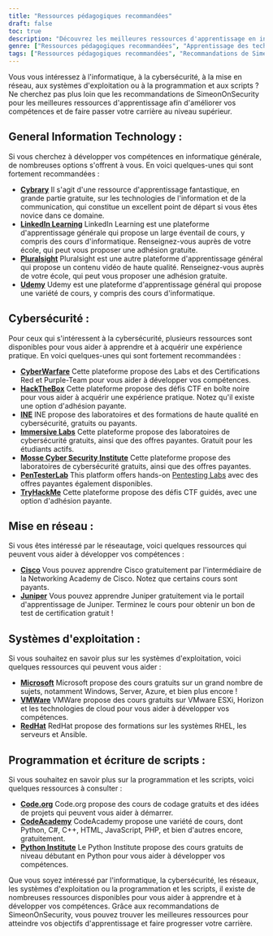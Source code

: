 ```yaml
---
title: "Ressources pédagogiques recommandées"
draft: false
toc: true
description: "Découvrez les meilleures ressources d'apprentissage en informatique, cybersécurité, réseaux, systèmes d'exploitation, programmation et écriture grâce aux recommandations de SimeonOnSecurity. Des plateformes en ligne gratuites comme Cybrary, Code.org et CodeAcademy aux plateformes payantes comme LinkedIn Learning, Pluralsight et TryHackMe, vous trouverez un large éventail d'options pour atteindre vos objectifs d'apprentissage. Améliorez vos compétences dans des domaines tels que Cisco, Juniper, Windows, VMware et Red Hat grâce à des formations et des certifications gratuites. Faites passer votre carrière au niveau supérieur grâce aux ressources d'apprentissage les mieux notées de SimeonOnSecurity."
genre: ["Ressources pédagogiques recommandées", "Apprentissage des technologies de l'information", "Formation à la cybersécurité", "Cours de mise en réseau", "Enseignement des systèmes d'exploitation", "Ressources pour la programmation et les scripts", "Apprentissage en ligne", "Laboratoires de cybersécurité", "Certification de réseau", "Formation aux systèmes d'exploitation"]
tags: ["Ressources pédagogiques recommandées", "Recommandations de SimeonOnSecurity", "Apprentissage des technologies de l'information", "Formation à la cybersécurité", "Cours de mise en réseau", "Enseignement des systèmes d'exploitation", "Ressources pour la programmation et les scripts", "Cybrary", "Apprentissage sur LinkedIn", "Pluralsight", "Udemy", "Guerre cybernétique", "HackTheBox", "INE", "Laboratoires immersifs", "Institut de cybersécurité Mosse", "PenTesterLab", "TryHackMe", "Cisco", "Genévrier", "Microsoft", "VMWare", "RedHat", "Code.org", "CodeAcademy", "Institut Python", "Apprentissage en ligne", "Laboratoires de cybersécurité", "Certification en réseau", "Formation aux systèmes d'exploitation", "Programmation de l'éducation"]
---
```


Vous vous intéressez à l'informatique, à la cybersécurité, à la mise en réseau, aux systèmes d'exploitation ou à la programmation et aux scripts ? Ne cherchez pas plus loin que les recommandations de SimeonOnSecurity pour les meilleures ressources d'apprentissage afin d'améliorer vos compétences et de faire passer votre carrière au niveau supérieur.

## General Information Technology :

Si vous cherchez à développer vos compétences en informatique générale, de nombreuses options s'offrent à vous. En voici quelques-unes qui sont fortement recommandées :

- [**Cybrary**](https://www.cybrary.it/) Il s'agit d'une ressource d'apprentissage fantastique, en grande partie gratuite, sur les technologies de l'information et de la communication, qui constitue un excellent point de départ si vous êtes novice dans ce domaine.
- [**LinkedIn Learning**](https://www.lynda.com/) LinkedIn Learning est une plateforme d'apprentissage générale qui propose un large éventail de cours, y compris des cours d'informatique. Renseignez-vous auprès de votre école, qui peut vous proposer une adhésion gratuite.
- [**Pluralsight**](https://www.pluralsight.com/) Pluralsight est une autre plateforme d'apprentissage général qui propose un contenu vidéo de haute qualité. Renseignez-vous auprès de votre école, qui peut vous proposer une adhésion gratuite.
- [**Udemy**](https://www.udemy.com/) Udemy est une plateforme d'apprentissage général qui propose une variété de cours, y compris des cours d'informatique.

## Cybersécurité :

Pour ceux qui s'intéressent à la cybersécurité, plusieurs ressources sont disponibles pour vous aider à apprendre et à acquérir une expérience pratique. En voici quelques-unes qui sont fortement recommandées :

- [**CyberWarfare**](https://cyberwarfare.live/) Cette plateforme propose des Labs et des Certifications Red et Purple-Team pour vous aider à développer vos compétences.
- [**HackTheBox**](https://www.hackthebox.eu/) Cette plateforme propose des défis CTF en boîte noire pour vous aider à acquérir une expérience pratique. Notez qu'il existe une option d'adhésion payante.
- [**INE**](https://ine.com/) INE propose des laboratoires et des formations de haute qualité en cybersécurité, gratuits ou payants.
- [**Immersive Labs**](https://www.immersivelabs.com/) Cette plateforme propose des laboratoires de cybersécurité gratuits, ainsi que des offres payantes. Gratuit pour les étudiants actifs.
- [**Mosse Cyber Security Institute**](https://platform.mosse-institute.com/#/) Cette plateforme propose des laboratoires de cybersécurité gratuits, ainsi que des offres payantes.
- [**PenTesterLab**](https://pentesterlab.com/) This platform offers hands-on [Pentesting Labs](https://simeononsecurity.com/tags/pentesterlab/) avec des offres payantes également disponibles.
- [**TryHackMe**](https://tryhackme.com/signup?referrer=5f651e437af6815dfbc2ab56) Cette plateforme propose des défis CTF guidés, avec une option d'adhésion payante.

## Mise en réseau :

Si vous êtes intéressé par le réseautage, voici quelques ressources qui peuvent vous aider à développer vos compétences :

- [**Cisco**](https://www.cisco.com/c/m/en_sg/partners/cisco-networking-academy/index.html) Vous pouvez apprendre Cisco gratuitement par l'intermédiaire de la Networking Academy de Cisco. Notez que certains cours sont payants.
- [**Juniper**](https://learningportal.juniper.net/juniper/default.aspx) Vous pouvez apprendre Juniper gratuitement via le portail d'apprentissage de Juniper. Terminez le cours pour obtenir un bon de test de certification gratuit !

## Systèmes d'exploitation :

Si vous souhaitez en savoir plus sur les systèmes d'exploitation, voici quelques ressources qui peuvent vous aider :

- [**Microsoft**](https://docs.microsoft.com/en-us/learn/) Microsoft propose des cours gratuits sur un grand nombre de sujets, notamment Windows, Server, Azure, et bien plus encore !
- [**VMWare**](https://www.vmware.com/education-services/learning-zone.html) VMWare propose des cours gratuits sur VMware ESXi, Horizon et les technologies de cloud pour vous aider à développer vos compétences.
- [**RedHat**](https://www.redhat.com/en/services/training-and-certification) RedHat propose des formations sur les systèmes RHEL, les serveurs et Ansible.

## Programmation et écriture de scripts :

Si vous souhaitez en savoir plus sur la programmation et les scripts, voici quelques ressources à consulter :

- [**Code.org**](https://studio.code.org/courses) Code.org propose des cours de codage gratuits et des idées de projets qui peuvent vous aider à démarrer.
- [**CodeAcademy**](https://www.codecademy.com/) CodeAcademy propose une variété de cours, dont Python, C#, C++, HTML, JavaScript, PHP, et bien d'autres encore, gratuitement.
- [**Python Institute**](https://pythoninstitute.org/python-essentials-1) Le Python Institute propose des cours gratuits de niveau débutant en Python pour vous aider à développer vos compétences.

Que vous soyez intéressé par l'informatique, la cybersécurité, les réseaux, les systèmes d'exploitation ou la programmation et les scripts, il existe de nombreuses ressources disponibles pour vous aider à apprendre et à développer vos compétences. Grâce aux recommandations de SimeonOnSecurity, vous pouvez trouver les meilleures ressources pour atteindre vos objectifs d'apprentissage et faire progresser votre carrière.
